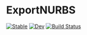 # ExportNURBS

[![Stable](https://img.shields.io/badge/docs-stable-blue.svg)](https://hyrodium.github.io/ExportNURBS.jl/stable)
[![Dev](https://img.shields.io/badge/docs-dev-blue.svg)](https://hyrodium.github.io/ExportNURBS.jl/dev)
[![Build Status](https://travis-ci.com/hyrodium/ExportNURBS.jl.svg?branch=master)](https://travis-ci.com/hyrodium/ExportNURBS.jl)
